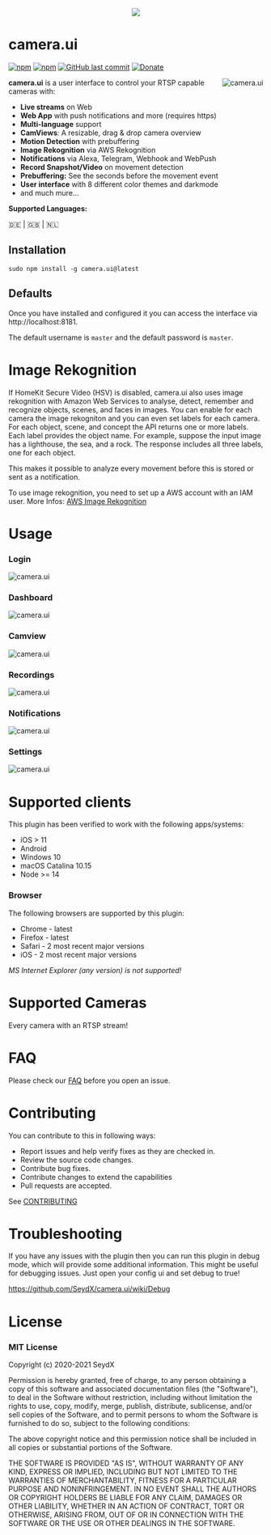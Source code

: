 <p align="center">
    <img src="https://github.com/SeydX/camera.ui/blob/master/images/logo.png">
</p>


# camera.ui

[![npm](https://img.shields.io/npm/v/camera.ui.svg?style=flat-square)](https://www.npmjs.com/package/camera.ui)
[![npm](https://img.shields.io/npm/dt/camera.ui.svg?style=flat-square)](https://www.npmjs.com/package/camera.ui)
[![GitHub last commit](https://img.shields.io/github/last-commit/SeydX/camera.ui.svg?style=flat-square)](https://github.com/SeydX/camera.ui)
[![Donate](https://img.shields.io/badge/Donate-PayPal-blue.svg?style=flat-square&maxAge=2592000)](https://www.paypal.com/cgi-bin/webscr?cmd=_s-xclick&hosted_button_id=NP4T3KASWQLD8)

<img src="https://github.com/SeydX/camera.ui/blob/master/images/camviews_full_mobile_loss.gif" align="right" alt="camera.ui">

**camera.ui** is a user interface to control your RTSP capable cameras with:

- **Live streams** on Web
- **Web App** with push notifications and more (requires https)
- **Multi-language** support
- **CamViews**: A resizable, drag & drop camera overview
- **Motion Detection** with prebuffering
- **Image Rekognition** via AWS Rekognition
- **Notifications** via Alexa, Telegram, Webhook and WebPush
- **Record Snapshot/Video** on movement detection
- **Prebuffering:** See the seconds before the movement event
- **User interface** with 8 different color themes and darkmode
- and much mure...

**Supported Languages:** 

:de: | :gb: | :netherlands:


## Installation


```
sudo npm install -g camera.ui@latest
```

## Defaults

Once you have installed and configured it you can access the interface via http://localhost:8181.

The default username is ``master`` and the default password is ``master``.

# Image Rekognition

If HomeKit Secure Video (HSV) is disabled, camera.ui also uses image rekognition with Amazon Web Services to analyse, detect, remember and recognize objects, scenes, and faces in images. You can enable for each camera the image rekogniton and you can even set labels for each camera. For each object, scene, and concept the API returns one or more labels. Each label provides the object name. For example, suppose the input image has a lighthouse, the sea, and a rock. The response includes all three labels, one for each object.

This makes it possible to analyze every movement before this is stored or sent as a notification.

To use image rekognition, you need to set up a AWS account with an IAM user. More Infos: [AWS Image Rekognition](https://aws.amazon.com/rekognition/?nc1=h_ls&blog-cards.sort-by=item.additionalFields.createdDate&blog-cards.sort-order=desc)


# Usage

 ### Login

<img src="https://github.com/SeydX/camera.ui/blob/master/images/browser/login_white.png" align="center" alt="camera.ui">

 ### Dashboard

<img src="https://github.com/SeydX/camera.ui/blob/master/images/browser/dashboard_white.png" align="center" alt="camera.ui">

 ### Camview

<img src="https://github.com/SeydX/camera.ui/blob/master/images/camviews.gif" align="center" alt="camera.ui">

 ### Recordings

<img src="https://github.com/SeydX/camera.ui/blob/master/images/browser/recordings_white.png" align="center" alt="camera.ui">

 ### Notifications

<img src="https://github.com/SeydX/camera.ui/blob/master/images/browser/nots_white.png" align="center" alt="camera.ui">

 ### Settings

<img src="https://github.com/SeydX/camera.ui/blob/master/images/browser/settings_white.png" align="center" alt="camera.ui">

# Supported clients

This plugin has been verified to work with the following apps/systems:

- iOS > 11
- Android
- Windows 10
- macOS Catalina 10.15
- Node >= 14

### Browser

The following browsers are supported by this plugin:

- Chrome - latest
- Firefox - latest
- Safari - 2 most recent major versions
- iOS - 2 most recent major versions

_MS Internet Explorer (any version) is not supported!_


# Supported Cameras

Every camera with an RTSP stream!


# FAQ

Please check our [FAQ](https://github.com/SeydX/camera.ui/wiki/FAQ) before you open an issue.


# Contributing

You can contribute to this in following ways:

- Report issues and help verify fixes as they are checked in.
- Review the source code changes.
- Contribute bug fixes.
- Contribute changes to extend the capabilities
- Pull requests are accepted.

See [CONTRIBUTING](https://github.com/SeydX/camera.ui/blob/master/CONTRIBUTING.md)


# Troubleshooting
If you have any issues with the plugin then you can run this plugin in debug mode, which will provide some additional information. This might be useful for debugging issues. Just open your config ui and set debug to true!


https://github.com/SeydX/camera.ui/wiki/Debug


# License

### MIT License

Copyright (c) 2020-2021 SeydX

Permission is hereby granted, free of charge, to any person obtaining a copy of this software and associated documentation files (the "Software"), to deal in the Software without restriction, including without limitation the rights to use, copy, modify, merge, publish, distribute, sublicense, and/or sell copies of the Software, and to permit persons to whom the Software is furnished to do so, subject to the following conditions:

The above copyright notice and this permission notice shall be included in all copies or substantial portions of the Software.

THE SOFTWARE IS PROVIDED "AS IS", WITHOUT WARRANTY OF ANY KIND, EXPRESS OR IMPLIED, INCLUDING BUT NOT LIMITED TO THE WARRANTIES OF MERCHANTABILITY, FITNESS FOR A PARTICULAR PURPOSE AND NONINFRINGEMENT. IN NO EVENT SHALL THE AUTHORS OR COPYRIGHT HOLDERS BE LIABLE FOR ANY CLAIM, DAMAGES OR OTHER LIABILITY, WHETHER IN AN ACTION OF CONTRACT, TORT OR OTHERWISE, ARISING FROM, OUT OF OR IN CONNECTION WITH THE SOFTWARE OR THE USE OR OTHER DEALINGS IN THE SOFTWARE.
